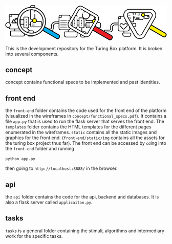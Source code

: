 ![alt text](https://github.com/mitmedialab/turingbox/blob/master/front-end/static/img/examineImage.png "Logo Title Text 1")

This is the development repository for the Turing Box platform. It is broken into several components.

## concept
concept contains functional specs to be implemented and past identities. 

## front end
the `front-end` folder contains the code used for the front end of the platform (visualized in the wireframes in `concept/functional_specs.pdf`). It contains a file `app.py` that is used to run the flask server that serves the front end. 
The `templates` folder contains the HTML templates for the different pages enumerated in the wireframes. `static` contains all the static images and graphics for the front end. (`front-end/static/img` contains all the assets for the turing box project thus far). The front end can be accessed by `cd`ing into the `front-end` folder and running

```python app.py```

then going to `http://localhost:8888/` in the browser.

## api
the `api` folder contains the code for the api, backend and databases. It is also a flask server called `applicaiton.py`.

## tasks
`tasks` is a general folder containing the stimuli, algorithms and intermediary work for the specific tasks.
